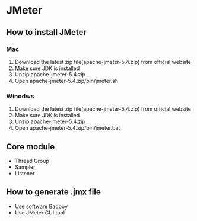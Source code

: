 # JMeter
## How to install JMeter
### Mac
1. Download the latest zip file(apache-jmeter-5.4.zip) from official website
2. Make sure JDK is installed
3. Unzip apache-jmeter-5.4.zip
4. Open apache-jmeter-5.4.zip/bin/jmeter.sh

### Winodws
1. Download the latest zip file(apache-jmeter-5.4.zip) from official website
2. Make sure JDK is installed
3. Unzip apache-jmeter-5.4.zip
4. Open apache-jmeter-5.4.zip/bin/jmeter.bat

## Core module
- Thread Group
- Sampler
- Listener

## How to generate .jmx file
- Use software Badboy
- Use JMeter GUI tool

